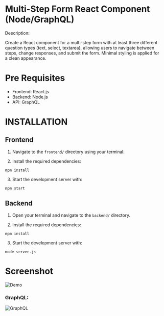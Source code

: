 # Multi-Step Form React Component (Node/GraphQL)

Description: 

Create a React component for a multi-step form with at least three different question types (text, select, textarea), allowing users to navigate between steps, change responses, and submit the form. Minimal styling is applied for a clean appearance.

# Pre Requisites

- Frontend: React.js
- Backend: Node.js
- API: GraphQL

# INSTALLATION

## Frontend
1. Navigate to the `frontend/` directory using your terminal.

2. Install the required dependencies:
```
npm install
```

3. Start the development server with:
```
npm start
```
## Backend
1. Open your terminal and navigate to the `backend/` directory.

2. Install the required dependencies:
```
npm install
```

3. Start the development server with:
```
node server.js
```

# Screenshot
![Demo](https://github.com/Mirza-Hassan/React_Multi-Step_Form/assets/17096257/2e996b0c-2294-4494-905d-eabcc6d4796c)

### GraphQL:

![GraphQL](https://github.com/Mirza-Hassan/React_Multi-Step_Form-Node_GraphQL/assets/17096257/04357f3e-6f2f-4761-81f5-eacae3cdb368)
